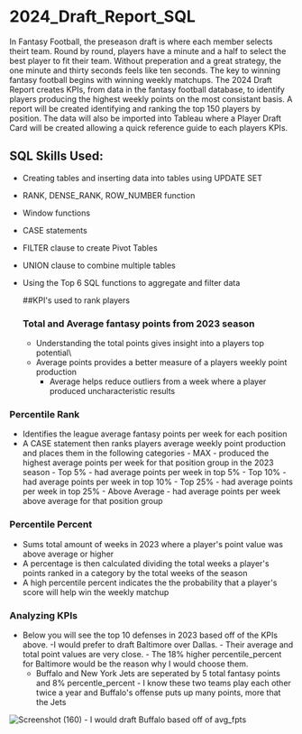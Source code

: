 # 2024_Draft_Report_SQL
In Fantasy Football, the preseason draft is where each member selects theirt team.  Round by round, players have a minute and a half to select the best player to fit their team.  Without preperation and a great strategy, the one minute and thirty seconds feels like ten seconds. The key to winning fantasy football begins with winning weekly matchups. The 2024 Draft Report creates KPIs, from data in the fantasy football database,   to identify players producing the highest weekly points on the most consistant basis.  A report will be created identifying and ranking the top 150 players by position.  The data will also be imported into Tableau where a Player Draft Card will be created allowing a quick reference guide to each players KPIs. 

## SQL Skills Used:
- Creating tables and inserting data into tables using UPDATE SET
- RANK, DENSE_RANK, ROW_NUMBER function
- Window functions
- CASE statements
- FILTER clause to create Pivot Tables
- UNION clause to combine multiple tables
- Using the Top 6 SQL functions to aggregate and filter data

  ##KPI's used to rank players
  ### Total and Average fantasy points from 2023 season
  - Understanding the total points gives insight into a players top potential\
  - Average points provides a better measure of a players weekly point production
      - Average helps reduce outliers from a week where a player produced uncharacteristic results
   
### Percentile Rank
- Identifies the league average fantasy points per week for each position
- A CASE statement then ranks players average weekly point production and places them in the following categories
      - MAX - produced the highest average points per week for that position group in the 2023 season
      - Top 5% - had average points per week in top 5%
      - Top 10% - had average points per week in top 10%
      - Top 25% - had average points per week in top 25%
      - Above Average - had average points per week above average for that position group
### Percentile Percent
- Sums total amount of weeks in 2023 where a player's point value was above average or higher
- A percentage is then calculated dividing the total weeks a player's points ranked in a category by the total weeks of the season
- A high percentile percent indicates the the probability that a player's score will help win the weekly matchup

### Analyzing KPIs
- Below you will see the top 10 defenses in 2023 based off of the KPIs above.
      -I would prefer to draft Baltimore over Dallas.
          - Their average and total point values are very close.
          - The 18% higher percentile_percent for Baltimore would be the reason why I would choose them.
    - Buffalo and New York Jets are seperated by 5 total fantasy points and 8% percentle_percent
          - I know these two teams play each other twice a year and Buffalo's offense puts up many points, more that the Jets
            
![Screenshot (160)](https://github.com/bhammy27/2024_Draft_Report_SQL/assets/154477061/89e9db3d-b5fa-43fa-84fc-f4dac63b8c9e)
          - I would draft Buffalo based off of avg_fpts

  
      
